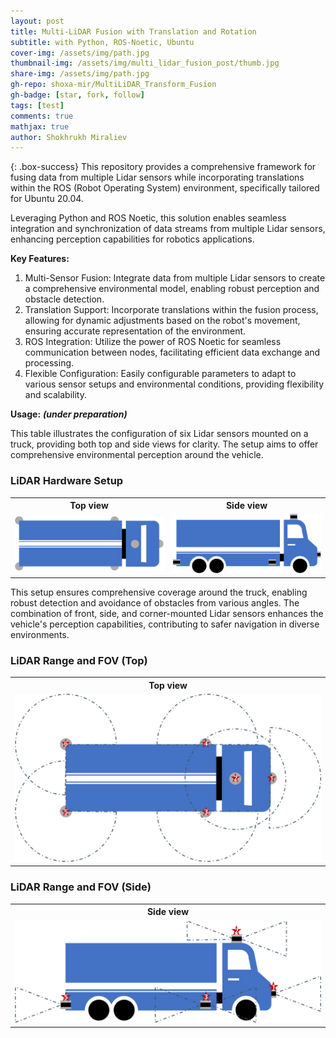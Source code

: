 ```yaml
---
layout: post
title: Multi-LiDAR Fusion with Translation and Rotation
subtitle: with Python, ROS-Noetic, Ubuntu
cover-img: /assets/img/path.jpg
thumbnail-img: /assets/img/multi_lidar_fusion_post/thumb.jpg
share-img: /assets/img/path.jpg
gh-repo: shoxa-mir/MultiLiDAR_Transform_Fusion
gh-badge: [star, fork, follow]
tags: [test]
comments: true
mathjax: true
author: Shokhrukh Miraliev
---
```


{: .box-success}
This repository provides a comprehensive framework for fusing data from multiple Lidar sensors while incorporating translations within the ROS (Robot Operating System) environment, specifically tailored for Ubuntu 20.04. 

Leveraging Python and ROS Noetic, this solution enables seamless integration and synchronization of data streams from multiple Lidar sensors, enhancing perception capabilities for robotics applications.

**Key Features:**

<ol>
<li>Multi-Sensor Fusion: Integrate data from multiple Lidar sensors to create a comprehensive environmental model, enabling robust perception and obstacle detection.</li>
<li>Translation Support: Incorporate translations within the fusion process, allowing for dynamic adjustments based on the robot's movement, ensuring accurate representation of the environment.</li>
<li>ROS Integration: Utilize the power of ROS Noetic for seamless communication between nodes, facilitating efficient data exchange and processing.</li>
<li>Flexible Configuration: Easily configurable parameters to adapt to various sensor setups and environmental conditions, providing flexibility and scalability.</li>
</ol>

**Usage:**
******_(under preparation)_******
<!--<ol></ol>-->

This table illustrates the configuration of six Lidar sensors mounted on a truck, providing both top and side views for clarity. The setup aims to offer comprehensive environmental perception around the vehicle.
### LiDAR Hardware Setup
<table style="max-width: 100%;">
    <tr>
        <th>Top view</th>
        <th>Side view</th>
    </tr>
    <tr>
        <td style="width: 50%;"><img src="/assets/img/multi_lidar_fusion_post/fig1/truck_w_lidar_top.svg" style="width: 100%;"></td>
        <td style="width: 50%;"><img src="/assets/img/multi_lidar_fusion_post/fig1/truck_w_lidar_side.svg" style="width: 100%;"></td>
    </tr>
</table>
This setup ensures comprehensive coverage around the truck, enabling robust detection and avoidance of obstacles from various angles. The combination of front, side, and corner-mounted Lidar sensors enhances the vehicle's perception capabilities, contributing to safer navigation in diverse environments.

### LiDAR Range and FOV (Top)
<table style="max-width: 100%;">
    <tr>
        <th>Top view</th>
    </tr>
    <tr>
        <td style="width: 50%;"><img src="/assets/img/multi_lidar_fusion_post/fig2/truck_w_range_top.svg" style="width: 100%;"></td>
    </tr>
</table>

### LiDAR Range and FOV (Side)
<table style="max-width: 100%;">
    <tr>
        <th>Side view</th>
    </tr>
    <tr>
        <td style="width: 50%;"><img src="/assets/img/multi_lidar_fusion_post/fig2/truck_w_range_side.svg" style="width: 100%;"></td>
    </tr>
</table>


